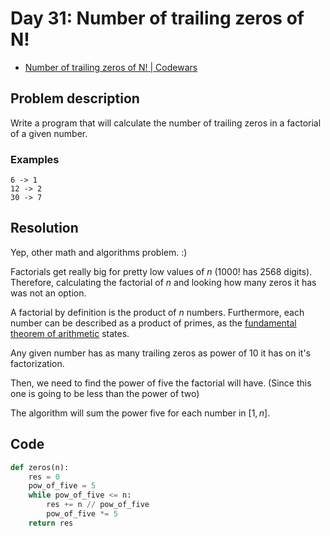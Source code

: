 # Day 31: Number of trailing zeros of N!

- [Number of trailing zeros of N! | Codewars](https://www.codewars.com/kata/52f787eb172a8b4ae1000a34)

## Problem description

Write a program that will calculate the number of trailing zeros in a factorial of a given number.

### Examples

```text
6 -> 1
12 -> 2
30 -> 7
```

## Resolution

Yep, other math and algorithms problem. :)

Factorials get really big for pretty low values of $n$ ($1000!$ has 2568 digits). Therefore, calculating the factorial of $n$ and looking how many zeros it has was not an option.

A factorial by definition is the product of $n$ numbers. Furthermore, each number can be described as a product of primes, as the [fundamental theorem of arithmetic](https://en.wikipedia.org/wiki/Fundamental_theorem_of_arithmetic) states.

Any given number has as many trailing zeros as power of 10 it has on it's factorization.

Then, we need to find the power of five the factorial will have. (Since this one is going to be less than the power of two)

The algorithm will sum the power five for each number in $[1,n]$.

## Code

```python
def zeros(n):
    res = 0
    pow_of_five = 5
    while pow_of_five <= n:
        res += n // pow_of_five
        pow_of_five *= 5
    return res
```
